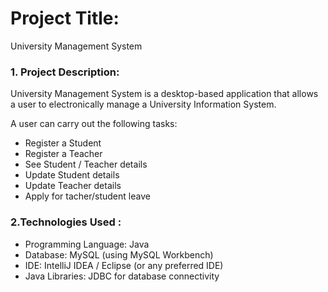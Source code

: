 # Project Title:
 University Management System 

### 1. Project Description:
University Management System is a desktop-based application that allows a user to electronically manage a University Information System.

A user can carry out the following tasks:

- Register a Student
- Register a Teacher
- See Student / Teacher details
- Update Student details
- Update Teacher details
- Apply for tacher/student leave

 ### 2.Technologies Used :
* Programming Language: Java
* Database: MySQL (using MySQL Workbench)
* IDE: IntelliJ IDEA / Eclipse (or any preferred IDE)
* Java Libraries: JDBC for database connectivity

